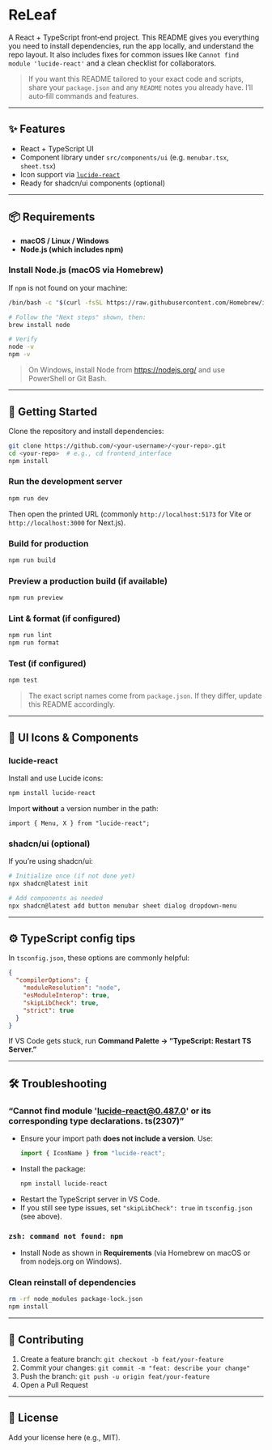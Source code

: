 # ReLeaf

A React + TypeScript front‑end project. This README gives you everything you need to install dependencies, run the app locally, and understand the repo layout. It also includes fixes for common issues like `Cannot find module 'lucide-react'` and a clean checklist for collaborators.

> If you want this README tailored to your exact code and scripts, share your `package.json` and any `README` notes you already have. I’ll auto‑fill commands and features.

---

## ✨ Features
- React + TypeScript UI
- Component library under `src/components/ui` (e.g. `menubar.tsx`, `sheet.tsx`)
- Icon support via [`lucide-react`](https://www.npmjs.com/package/lucide-react)
- Ready for shadcn/ui components (optional)

---

## 📦 Requirements

- **macOS / Linux / Windows**
- **Node.js (which includes npm)**

### Install Node.js (macOS via Homebrew)
If `npm` is not found on your machine:
```bash
/bin/bash -c "$(curl -fsSL https://raw.githubusercontent.com/Homebrew/install/HEAD/install.sh)"

# Follow the "Next steps" shown, then:
brew install node

# Verify
node -v
npm -v
```

> On Windows, install Node from https://nodejs.org/ and use PowerShell or Git Bash.

---

## 🚀 Getting Started

Clone the repository and install dependencies:

```bash
git clone https://github.com/<your-username>/<your-repo>.git
cd <your-repo>  # e.g., cd frontend_interface
npm install
```

### Run the development server
```bash
npm run dev
```
Then open the printed URL (commonly `http://localhost:5173` for Vite or `http://localhost:3000` for Next.js).

### Build for production
```bash
npm run build
```

### Preview a production build (if available)
```bash
npm run preview
```

### Lint & format (if configured)
```bash
npm run lint
npm run format
```

### Test (if configured)
```bash
npm test
```

> The exact script names come from `package.json`. If they differ, update this README accordingly.

---

## 🧩 UI Icons & Components

### lucide-react
Install and use Lucide icons:
```bash
npm install lucide-react
```

Import **without** a version number in the path:
```tsx
import { Menu, X } from "lucide-react";
```

### shadcn/ui (optional)
If you’re using shadcn/ui:
```bash
# Initialize once (if not done yet)
npx shadcn@latest init

# Add components as needed
npx shadcn@latest add button menubar sheet dialog dropdown-menu
```

---

## ⚙️ TypeScript config tips

In `tsconfig.json`, these options are commonly helpful:
```json
{
  "compilerOptions": {
    "moduleResolution": "node",
    "esModuleInterop": true,
    "skipLibCheck": true,
    "strict": true
  }
}
```
If VS Code gets stuck, run **Command Palette → “TypeScript: Restart TS Server.”**

---



## 🛠️ Troubleshooting

### “Cannot find module 'lucide-react@0.487.0' or its corresponding type declarations. ts(2307)”
- Ensure your import path **does not include a version**. Use:
  ```ts
  import { IconName } from "lucide-react";
  ```
- Install the package:
  ```bash
  npm install lucide-react
  ```
- Restart the TypeScript server in VS Code.
- If you still see type issues, set `"skipLibCheck": true` in `tsconfig.json` (see above).

### `zsh: command not found: npm`
- Install Node as shown in **Requirements** (via Homebrew on macOS or from nodejs.org on Windows).

### Clean reinstall of dependencies
```bash
rm -rf node_modules package-lock.json
npm install
```

---

## 🤝 Contributing

1. Create a feature branch: `git checkout -b feat/your-feature`
2. Commit your changes: `git commit -m "feat: describe your change"`
3. Push the branch: `git push -u origin feat/your-feature`
4. Open a Pull Request

---

## 🧾 License

Add your license here (e.g., MIT).


